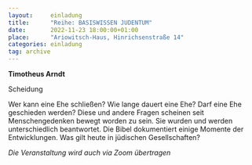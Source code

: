 ```yaml
---
layout:     einladung
title:      "Reihe: BASISWISSEN JUDENTUM"
date:       2022-11-23 18:00:00+01:00
place:      "Ariowitsch-Haus, Hinrichsenstraße 14"
categories: einladung
tag: archive
---
```


**Timotheus Arndt**

Scheidung

Wer kann eine Ehe schließen? Wie lange dauert eine Ehe? Darf eine Ehe geschieden werden? Diese und andere Fragen scheinen seit Menschengedenken bewegt worden zu sein. Sie wurden und werden unterschiedlich beantwortet. Die Bibel dokumentiert einige Momente der Entwicklungen. Was gilt heute in jüdischen Gesellschaften?

*Die Veranstaltung wird auch via Zoom übertragen*
